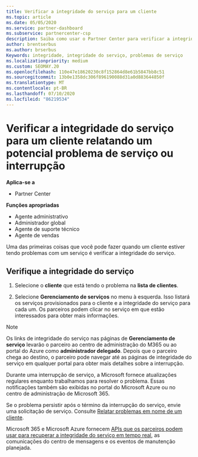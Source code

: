 ```yaml
---
title: Verificar a integridade do serviço para um cliente
ms.topic: article
ms.date: 05/05/2020
ms.service: partner-dashboard
ms.subservice: partnercenter-csp
description: Saiba como usar o Partner Center para verificar a integridade do serviço de um cliente quando eles enfrentam um problema com um serviço.
author: brentserbus
ms.author: brserbus
Keywords: integridade, integridade do serviço, problemas de serviço
ms.localizationpriority: medium
ms.custom: SEOMAY.20
ms.openlocfilehash: 110e47e18620230c8f152864d8e61b5847bb8c51
ms.sourcegitcommit: 13b0e1358dc306f896190088d31a0d883644850f
ms.translationtype: MT
ms.contentlocale: pt-BR
ms.lasthandoff: 07/10/2020
ms.locfileid: "86219534"
---
```

# <a name="check-service-health-for-a-customer-reporting-a-potential-service-problem-or-outage"></a>Verificar a integridade do serviço para um cliente relatando um potencial problema de serviço ou interrupção

**Aplica-se a**

- Partner Center

**Funções apropriadas**

- Agente administrativo
- Administrador global
- Agente de suporte técnico
- Agente de vendas

Uma das primeiras coisas que você pode fazer quando um cliente estiver tendo problemas com um serviço é verificar a integridade do serviço. 

## <a name="check-service-health"></a>Verifique a integridade do serviço

1. Selecione o **cliente** que está tendo o problema na **lista de clientes**.

2. Selecione **Gerenciamento de serviços** no menu à esquerda. Isso listará os serviços provisionados para o cliente e a integridade do serviço para cada um. Os parceiros podem clicar no serviço em que estão interessados para obter mais informações. 

>[!NOTE] 
> Os links de integridade do serviço nas páginas de **Gerenciamento de serviço** levarão o parceiro ao centro de administração do M365 ou ao portal do Azure como **administrador delegado**. Depois que o parceiro chega ao destino, o parceiro pode navegar até as páginas de integridade do serviço em qualquer portal para obter mais detalhes sobre a interrupção.
 
Durante uma interrupção de serviço, a Microsoft fornece atualizações regulares enquanto trabalhamos para resolver o problema. Essas notificações também são exibidas no portal do Microsoft Azure ou no centro de administração de Microsoft 365.

Se o problema persistir após o término da interrupção do serviço, envie uma solicitação de serviço. Consulte [Relatar problemas em nome de um cliente](report-problems-on-behalf-of-a-customer.md).

Microsoft 365 e Microsoft Azure fornecem [APIs que os parceiros podem usar para recuperar a integridade do serviço em tempo real](get-automated-service-notifications-with-our-apis.md), as comunicações do centro de mensagens e os eventos de manutenção planejada.

 


